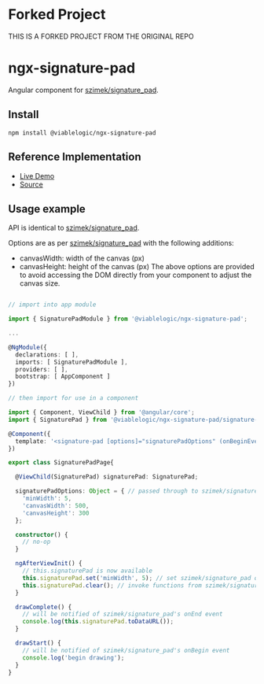 # Forked Project
THIS IS A FORKED PROJECT FROM THE ORIGINAL REPO

# ngx-signature-pad
Angular component for [szimek/signature_pad](https://www.npmjs.com/package/signature_pad).

## Install
`npm install @viablelogic/ngx-signature-pad`

## Reference Implementation

* [Live Demo](http://lathonez.com/angular2-signaturepad-demo/)
* [Source](https://github.com/lathonez/angular2-signaturepad-demo)

## Usage example

API is identical to [szimek/signature_pad](https://www.npmjs.com/package/signature_pad).

Options are as per [szimek/signature_pad](https://www.npmjs.com/package/signature_pad) with the following additions:
* canvasWidth: width of the canvas (px)
* canvasHeight: height of the canvas (px)
The above options are provided to avoid accessing the DOM directly from your component to adjust the canvas size.

```typescript

// import into app module

import { SignaturePadModule } from '@viablelogic/ngx-signature-pad';

...

@NgModule({
  declarations: [ ],
  imports: [ SignaturePadModule ],
  providers: [ ],
  bootstrap: [ AppComponent ]
})

// then import for use in a component

import { Component, ViewChild } from '@angular/core';
import { SignaturePad } from '@viablelogic/ngx-signature-pad/signature-pad';

@Component({
  template: '<signature-pad [options]="signaturePadOptions" (onBeginEvent)="drawStart()" (onEndEvent)="drawComplete()"></signature-pad>'
})

export class SignaturePadPage{

  @ViewChild(SignaturePad) signaturePad: SignaturePad;

  signaturePadOptions: Object = { // passed through to szimek/signature_pad constructor
    'minWidth': 5,
    'canvasWidth': 500,
    'canvasHeight': 300
  };

  constructor() {
    // no-op
  }

  ngAfterViewInit() {
    // this.signaturePad is now available
    this.signaturePad.set('minWidth', 5); // set szimek/signature_pad options at runtime
    this.signaturePad.clear(); // invoke functions from szimek/signature_pad API
  }

  drawComplete() {
    // will be notified of szimek/signature_pad's onEnd event
    console.log(this.signaturePad.toDataURL());
  }

  drawStart() {
    // will be notified of szimek/signature_pad's onBegin event
    console.log('begin drawing');
  }
}
```
